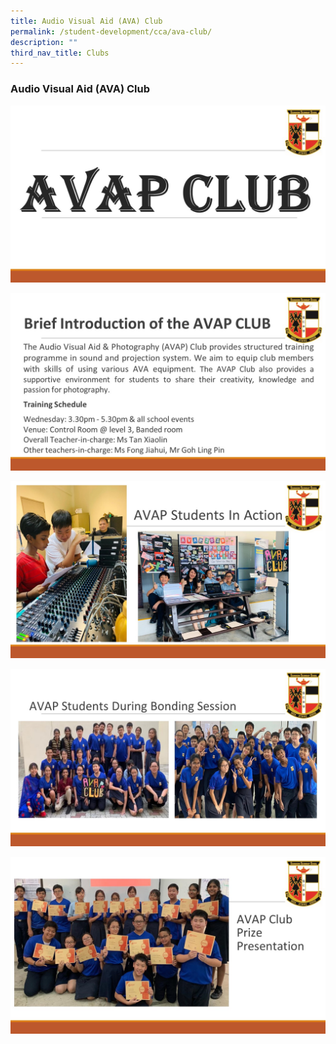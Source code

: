 ```yaml
---
title: Audio Visual Aid (AVA) Club
permalink: /student-development/cca/ava-club/
description: ""
third_nav_title: Clubs
---
```


### Audio Visual Aid (AVA) Club

![](/images/AVAP001.jpg)

![](/images/AVAP002.jpg)

![](/images/AVAP003.jpg)

![](/images/AVAP004.jpg)

![](/images/AVAP005.jpg)
